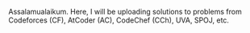 Assalamualaikum. Here, I will be uploading solutions to problems from Codeforces (CF), AtCoder (AC), CodeChef (CCh), UVA, SPOJ, etc.
